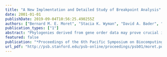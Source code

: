 ```yaml
---
title: "A New Implmentation and Detailed Study of Breakpoint Analysis"
date: 2001-01-01
publishDate: 2019-09-04T10:56:25.490255Z
authors: ["Bernard M. E. Moret", "Stacia K. Wyman", "David A. Bader", "Tandy J. Warnow", "Mi Yan"]
publication_types: ["1"]
abstract: "Phylogenies derived from gene order data may prove crucial in answering some fundamental open questions in biomolecular evolution. Yet very few techniques are available for such phylogenetic reconstructions. One method is breakpoint analysis, developed by Blanchette and Sankoff for solving the “breakpoint phylogeny.” Our earlier studies confirmed the usefulness of this approach, but also found that BPAnalysis, the implementation developed by Sankoff and Blanchette, was too slow to use on all but very small datasets. We report here on a reimplementation of BPAnalysis using the principles of algorithmic engineering. Our faster (by 2 to 3 orders of magnitude) and flexible implementation allowed us to conduct studies on the characteristics of breakpoint analysis, in terms of running time, quality, and robustness, as well as to analyze datasets that had so far been considered out of reach. We report on these findings and also discuss future directions for our new implementation."
featured: false
publication: "*Proceedings of the 6th Pacific Symposium on Biocomputing, PSB 2001, Big Island, Hawaii, January 3-7, 2001*"
url_pdf: "http://psb.stanford.edu/psb-online/proceedings/psb01/moret.pdf"
---
```


